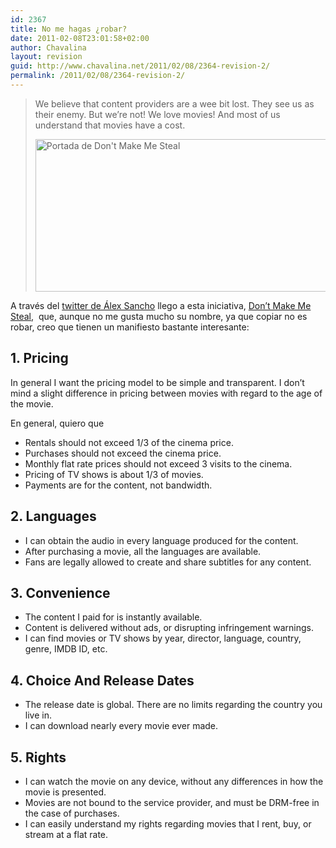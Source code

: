 ```yaml
---
id: 2367
title: No me hagas ¿robar?
date: 2011-02-08T23:01:58+02:00
author: Chavalina
layout: revision
guid: http://www.chavalina.net/2011/02/08/2364-revision-2/
permalink: /2011/02/08/2364-revision-2/
---
```

> We believe that content providers are a wee bit lost. They see us as their enemy. But we&#8217;re not! We love movies! And most of us understand that movies have a cost.
> 
><img class="aligncenter size-large wp-image-2366" title="dontmakemesteal" src="http://www.chavalina.net/imagenes/2011/02/dontmakemesteal-500x244.png" alt="Portada de Don't Make Me Steal" width="500" height="244" srcset="http://www.chavalina.net/imagenes/2011/02/dontmakemesteal-500x244.png 500w, http://www.chavalina.net/imagenes/2011/02/dontmakemesteal-300x146.png 300w, http://www.chavalina.net/imagenes/2011/02/dontmakemesteal.png 1263w" sizes="(max-width: 500px) 100vw, 500px" /> 

A través del <a href="http://twitter.com/#!/alexsancho/status/33567871380488192" target="_blank">twitter de Álex Sancho</a> llego a esta iniciativa, <a href="﻿http://www.dontmakemesteal.com/" target="_blank">Don&#8217;t Make Me Steal</a>,  que, aunque no me gusta mucho su nombre, ya que copiar no es robar, creo que tienen un manifiesto bastante interesante:

## 1. Pricing

In general I want the pricing model to be simple and transparent. I don&#8217;t mind a slight difference in pricing between movies with regard to the age of the movie.

En general, quiero que

  * Rentals should not exceed 1/3 of the cinema price.
  * Purchases should not exceed the cinema price.
  * Monthly flat rate prices should not exceed 3 visits to the cinema.
  * Pricing of TV shows is about 1/3 of movies.
  * Payments are for the content, not bandwidth.

## 2. Languages

  * I can obtain the audio in every language produced for the content.
  * After purchasing a movie, all the languages are available.
  * Fans are legally allowed to create and share subtitles for any content.

## 3. Convenience

  * The content I paid for is instantly available.
  * Content is delivered without ads, or disrupting infringement warnings.
  * I can find movies or TV shows by year, director, language, country, genre, IMDB ID, etc.

## 4. Choice And Release Dates

  * The release date is global. There are no limits regarding the country you live in.
  * I can download nearly every movie ever made.

## 5. Rights

  * I can watch the movie on any device, without any differences in how the movie is presented.
  * Movies are not bound to the service provider, and must be DRM-free in the case of purchases.
  * I can easily understand my rights regarding movies that I rent, buy, or stream at a flat rate.